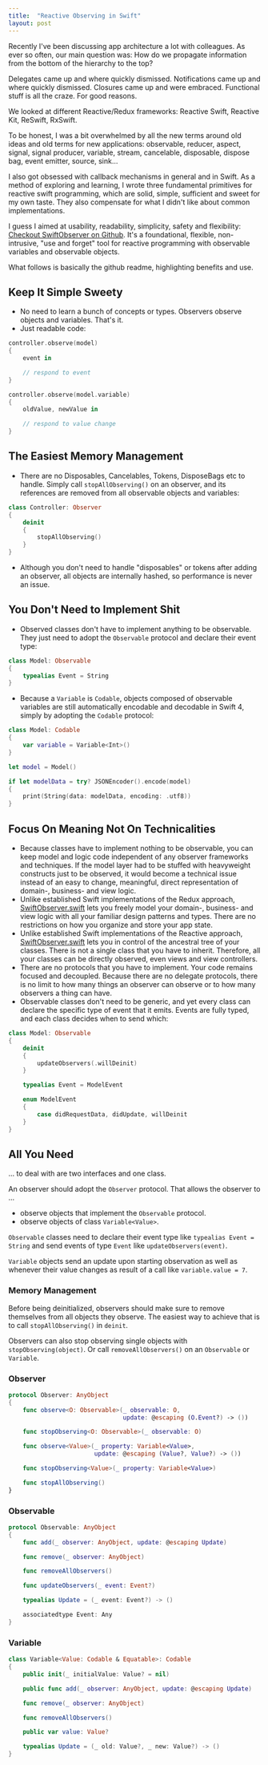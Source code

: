 ```yaml
---
title:  "Reactive Observing in Swift"
layout: post
---
```


Recently I've been discussing app architecture a lot with colleagues. As ever so often, our main question was: How do we propagate information from the bottom of the hierarchy to the top?

Delegates came up and where quickly dismissed. Notifications came up and where quickly dismissed. Closures came up and were embraced. Functional stuff is all the craze. For good reasons.

We looked at different Reactive/Redux frameworks: Reactive Swift, Reactive Kit, ReSwift, RxSwift.

To be honest, I was a bit overwhelmed by all the new terms around old ideas and old terms for new applications: observable, reducer, aspect, signal, signal producer, variable, stream, cancelable, disposable, dispose bag, event emitter, source, sink...

I also got obsessed with callback mechanisms in general and in Swift. As a method of exploring and learning, I wrote three fundamental primitives for reactive swift programming, which are solid, simple, sufficient and sweet for my own taste. They also compensate for what I didn't like about common implementations.

I guess I aimed at usability, readability, simplicity, safety and flexibility: [Checkout SwiftObserver on Github](https://github.com/flowtoolz/Flowtoolz/tree/master/Code/swift/SwiftObserver/). It's a foundational, flexible, non-intrusive, "use and forget" tool for reactive programming with observable variables and observable objects.

What follows is basically the github readme, highlighting benefits and use.

## Keep It Simple Sweety

* No need to learn a bunch of concepts or types. Observers observe objects and variables. That's it.
* Just readable code:

~~~swift
controller.observe(model)
{
	event in

	// respond to event
}

controller.observe(model.variable)
{
	oldValue, newValue in

	// respond to value change
}
~~~

## The Easiest Memory Management

* There are no Disposables, Cancelables, Tokens, DisposeBags etc to handle. Simply call `stopAllObserving()` on an observer, and its references are removed from all observable objects and variables:

~~~swift
class Controller: Observer
{
	deinit
	{
		stopAllObserving()
	}
}
~~~

* Although you don't need to handle "disposables" or tokens after adding an observer, all objects are internally hashed, so performance is never an issue.

## You Don't Need to Implement Shit

* Observed classes don't have to implement anything to be observable. They just need to adopt the `Observable` protocol and declare their event type:

~~~swift
class Model: Observable
{
	typealias Event = String
}
~~~

* Because a `Variable` is `Codable`, objects composed of observable variables are still automatically encodable and decodable in Swift 4, simply by adopting the `Codable` protocol:

~~~swift
class Model: Codable
{
	var variable = Variable<Int>()
}

let model = Model()

if let modelData = try? JSONEncoder().encode(model)
{
	print(String(data: modelData, encoding: .utf8))
}
~~~

## Focus On Meaning Not On Technicalities

* Because classes have to implement nothing to be observable, you can keep model and logic code independent of any observer frameworks and techniques. If the model layer had to be stuffed with heavyweight constructs just to be observed, it would become a technical issue instead of an easy to change,  meaningful, direct representation of domain-, business- and view logic.
* Unlike established Swift implementations of the Redux approach, [SwiftObserver.swift](https://github.com/flowtoolz/Flowtoolz/tree/master/Code/swift/SwiftObserver/) lets you freely model your domain-, business- and view logic with all your familiar design patterns and types. There are no restrictions on how you organize and store your app state.
* Unlike established Swift implementations of the Reactive approach, [SwiftObserver.swift](https://github.com/flowtoolz/Flowtoolz/tree/master/Code/swift/SwiftObserver/) lets you in control of the ancestral tree of your classes. There is not a single class that you have to inherit. Therefore, all your classes can be directly observed, even views and view controllers.
* There are no protocols that you have to implement. Your code remains focused and decoupled. Because there are no delegate protocols, there is no limit to how many things an observer can observe or to how many observers a thing can have.
* Observable classes don't need to be generic, and yet every class can declare the specific type of event that it emits. Events are fully typed, and each class decides when to send which:

~~~swift
class Model: Observable
{
	deinit
	{
		updateObservers(.willDeinit)
	}

	typealias Event = ModelEvent

	enum ModelEvent
	{
		case didRequestData, didUpdate, willDeinit
	}
}
~~~

## All You Need

... to deal with are two interfaces and one class.

An observer should adopt the `Observer` protocol. That allows the observer to ...

* observe objects that implement the `Observable` protocol.
* observe objects of class `Variable<Value>`.

`Observable` classes need to declare their event type like `typealias Event = String` and send events of type `Event` like `updateObservers(event)`.

`Variable` objects send an update upon starting observation as well as whenever their value changes as result of a call like `variable.value = 7`.

### Memory Management

Before being deinitialized, observers should make sure to remove themselves from all objects they observe. The easiest way to achieve that is to call `stopAllObserving()` in `deinit`.

Observers can also stop observing single objects with `stopObserving(object)`. Or call `removeAllObservers()` on an `Observable` or `Variable`.

### Observer

```swift
protocol Observer: AnyObject
{
    func observe<O: Observable>(_ observable: O,
                                update: @escaping (O.Event?) -> ())

    func stopObserving<O: Observable>(_ observable: O)

    func observe<Value>(_ property: Variable<Value>,
                        update: @escaping (Value?, Value?) -> ())

    func stopObserving<Value>(_ property: Variable<Value>)

    func stopAllObserving()
}
```

### Observable

```swift
protocol Observable: AnyObject
{
    func add(_ observer: AnyObject, update: @escaping Update)

    func remove(_ observer: AnyObject)

    func removeAllObservers()

    func updateObservers(_ event: Event?)

    typealias Update = (_ event: Event?) -> ()

    associatedtype Event: Any
}
```

### Variable

```swift
class Variable<Value: Codable & Equatable>: Codable
{   
	public init(_ initialValue: Value? = nil)

	public func add(_ observer: AnyObject, update: @escaping Update)

	func remove(_ observer: AnyObject)

	func removeAllObservers()

	public var value: Value?

	typealias Update = (_ old: Value?, _ new: Value?) -> ()
}
```

